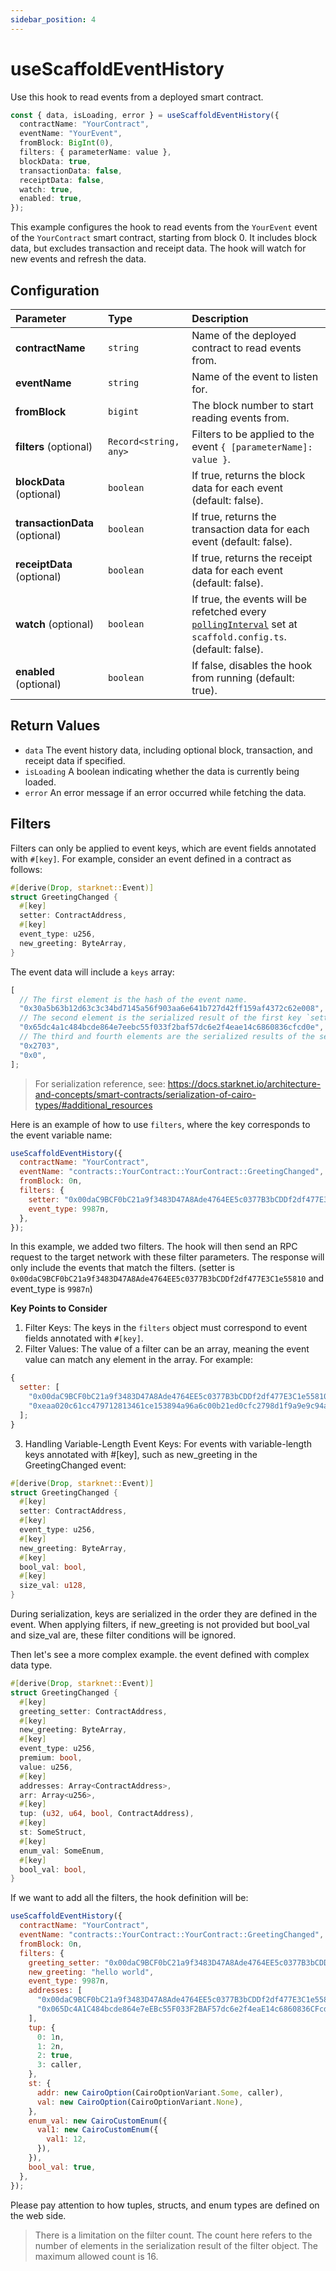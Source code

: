 ```yaml
---
sidebar_position: 4
---
```


# useScaffoldEventHistory

Use this hook to read events from a deployed smart contract.

```ts
const { data, isLoading, error } = useScaffoldEventHistory({
  contractName: "YourContract",
  eventName: "YourEvent",
  fromBlock: BigInt(0),
  filters: { parameterName: value },
  blockData: true,
  transactionData: false,
  receiptData: false,
  watch: true,
  enabled: true,
});
```

This example configures the hook to read events from the `YourEvent` event of the `YourContract` smart contract, starting from block 0. It includes block data, but excludes transaction and receipt data. The hook will watch for new events and refresh the data.

## Configuration

| Parameter                      | Type                  | Description                                                                                                                                                    |
| :----------------------------- | :-------------------- | :------------------------------------------------------------------------------------------------------------------------------------------------------------- |
| **contractName**               | `string`              | Name of the deployed contract to read events from.                                                                                                             |
| **eventName**                  | `string`              | Name of the event to listen for.                                                                                                                               |
| **fromBlock**                  | `bigint`              | The block number to start reading events from.                                                                                                                 |
| **filters** (optional)         | `Record<string, any>` | Filters to be applied to the event `{ [parameterName]: value }`.                                                                                               |
| **blockData** (optional)       | `boolean`             | If true, returns the block data for each event (default: false).                                                                                               |
| **transactionData** (optional) | `boolean`             | If true, returns the transaction data for each event (default: false).                                                                                         |
| **receiptData** (optional)     | `boolean`             | If true, returns the receipt data for each event (default: false).                                                                                             |
| **watch** (optional)           | `boolean`             | If true, the events will be refetched every [`pollingInterval`](/deploying/deploy-nextjs-app#--pollinginterval) set at `scaffold.config.ts`. (default: false). |
| **enabled** (optional)         | `boolean`             | If false, disables the hook from running (default: true).                                                                                                      |

## Return Values

- `data` The event history data, including optional block, transaction, and receipt data if specified.
- `isLoading` A boolean indicating whether the data is currently being loaded.
- `error` An error message if an error occurred while fetching the data.

## Filters

Filters can only be applied to event keys, which are event fields annotated with `#[key]`. For example, consider an event defined in a contract as follows:

```rust
#[derive(Drop, starknet::Event)]
struct GreetingChanged {
  #[key]
  setter: ContractAddress,
  #[key]
  event_type: u256,
  new_greeting: ByteArray,
}
```

The event data will include a `keys` array:

```javascript
[
  // The first element is the hash of the event name.
  "0x30a5b63b12d63c3c34bd7145a56f903aa6e641b727d42ff159af4372c62e008",
  // The second element is the serialized result of the first key `setter`.
  "0x65dc4a1c484bcde864e7eebc55f033f2baf57dc6e2f4eae14c6860836cfcd0e",
  // The third and fourth elements are the serialized results of the second key `event_type`.
  "0x2703",
  "0x0",
];
```

> For serialization reference, see: https://docs.starknet.io/architecture-and-concepts/smart-contracts/serialization-of-cairo-types/#additional_resources

Here is an example of how to use `filters`, where the key corresponds to the event variable name:

```javascript
useScaffoldEventHistory({
  contractName: "YourContract",
  eventName: "contracts::YourContract::YourContract::GreetingChanged",
  fromBlock: 0n,
  filters: {
    setter: "0x00daC9BCF0bC21a9f3483D47A8Ade4764EE5c0377B3bCDDf2df477E3C1e55810",
    event_type: 9987n,
  },
});
```

In this example, we added two filters. The hook will then send an RPC request to the target network with these filter parameters. The response will only include the events that match the filters. (setter is `0x00daC9BCF0bC21a9f3483D47A8Ade4764EE5c0377B3bCDDf2df477E3C1e55810` and event_type is `9987n`)

**Key Points to Consider**

1. Filter Keys: The keys in the `filters` object must correspond to event fields annotated with `#[key]`.
2. Filter Values: The value of a filter can be an array, meaning the event value can match any element in the array. For example:

```javascript
{
  setter: [
    "0x00daC9BCF0bC21a9f3483D47A8Ade4764EE5c0377B3bCDDf2df477E3C1e55810",
    "0xeaa020c61cc479712813461ce153894a96a6c00b21ed0cfc2798d1f9a9e9c94a",
  ];
}
```

3. Handling Variable-Length Event Keys: For events with variable-length keys annotated with #[key], such as new_greeting in the GreetingChanged event:

```rust
#[derive(Drop, starknet::Event)]
struct GreetingChanged {
  #[key]
  setter: ContractAddress,
  #[key]
  event_type: u256,
  #[key]
  new_greeting: ByteArray,
  #[key]
  bool_val: bool,
  #[key]
  size_val: u128,
}
```

During serialization, keys are serialized in the order they are defined in the event. When applying filters, if new_greeting is not provided but bool_val and size_val are, these filter conditions will be ignored.

Then let's see a more complex example. the event defined with complex data type.

```rust
#[derive(Drop, starknet::Event)]
struct GreetingChanged {
  #[key]
  greeting_setter: ContractAddress,
  #[key]
  new_greeting: ByteArray,
  #[key]
  event_type: u256,
  premium: bool,
  value: u256,
  #[key]
  addresses: Array<ContractAddress>,
  arr: Array<u256>,
  #[key]
  tup: (u32, u64, bool, ContractAddress),
  #[key]
  st: SomeStruct,
  #[key]
  enum_val: SomeEnum,
  #[key]
  bool_val: bool,
}
```

If we want to add all the filters, the hook definition will be:

```javascript
useScaffoldEventHistory({
  contractName: "YourContract",
  eventName: "contracts::YourContract::YourContract::GreetingChanged",
  fromBlock: 0n,
  filters: {
    greeting_setter: "0x00daC9BCF0bC21a9f3483D47A8Ade4764EE5c0377B3bCDDf2df477E3C1e55810",
    new_greeting: "hello world",
    event_type: 9987n,
    addresses: [
      "0x00daC9BCF0bC21a9f3483D47A8Ade4764EE5c0377B3bCDDf2df477E3C1e55810",
      "0x065Dc4A1C484bcde864e7eEBc55F033F2BAF57dc6e2f4eaE14c6860836CFcd0E",
    ],
    tup: {
      0: 1n,
      1: 2n,
      2: true,
      3: caller,
    },
    st: {
      addr: new CairoOption(CairoOptionVariant.Some, caller),
      val: new CairoOption(CairoOptionVariant.None),
    },
    enum_val: new CairoCustomEnum({
      val1: new CairoCustomEnum({
        val1: 12,
      }),
    }),
    bool_val: true,
  },
});
```

Please pay attention to how tuples, structs, and enum types are defined on the web side.

> There is a limitation on the filter count. The count here refers to the number of elements in the serialization result of the filter object. The maximum allowed count is 16.
